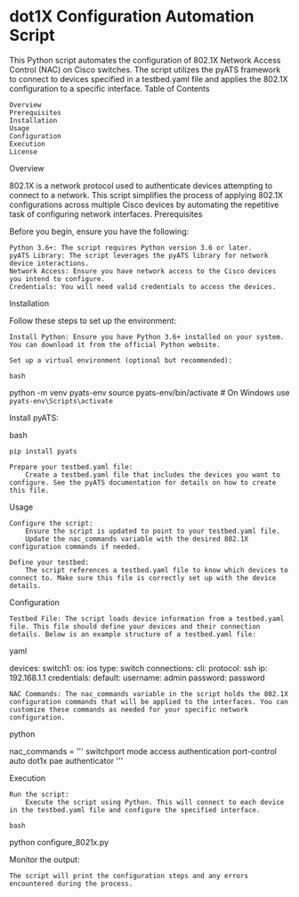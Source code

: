 # dot1X Configuration Automation Script

This Python script automates the configuration of 802.1X Network Access Control (NAC) on Cisco switches. The script utilizes the pyATS framework to connect to devices specified in a testbed.yaml file and applies the 802.1X configuration to a specific interface.
Table of Contents

    Overview
    Prerequisites
    Installation
    Usage
    Configuration
    Execution
    License

Overview

802.1X is a network protocol used to authenticate devices attempting to connect to a network. This script simplifies the process of applying 802.1X configurations across multiple Cisco devices by automating the repetitive task of configuring network interfaces.
Prerequisites

Before you begin, ensure you have the following:

    Python 3.6+: The script requires Python version 3.6 or later.
    pyATS Library: The script leverages the pyATS library for network device interactions.
    Network Access: Ensure you have network access to the Cisco devices you intend to configure.
    Credentials: You will need valid credentials to access the devices.

Installation

Follow these steps to set up the environment:

    Install Python: Ensure you have Python 3.6+ installed on your system. You can download it from the official Python website.

    Set up a virtual environment (optional but recommended):

    bash

python -m venv pyats-env
source pyats-env/bin/activate  # On Windows use `pyats-env\Scripts\activate`

Install pyATS:

bash

    pip install pyats

    Prepare your testbed.yaml file:
        Create a testbed.yaml file that includes the devices you want to configure. See the pyATS documentation for details on how to create this file.

Usage

    Configure the script:
        Ensure the script is updated to point to your testbed.yaml file.
        Update the nac_commands variable with the desired 802.1X configuration commands if needed.

    Define your testbed:
        The script references a testbed.yaml file to know which devices to connect to. Make sure this file is correctly set up with the device details.

Configuration

    Testbed File: The script loads device information from a testbed.yaml file. This file should define your devices and their connection details. Below is an example structure of a testbed.yaml file:

yaml

devices:
  switch1:
    os: ios
    type: switch
    connections:
      cli:
        protocol: ssh
        ip: 192.168.1.1
    credentials:
      default:
        username: admin
        password: password

    NAC Commands: The nac_commands variable in the script holds the 802.1X configuration commands that will be applied to the interfaces. You can customize these commands as needed for your specific network configuration.

python

nac_commands = '''
    switchport mode access
    authentication port-control auto
    dot1x pae authenticator
'''

Execution

    Run the script:
        Execute the script using Python. This will connect to each device in the testbed.yaml file and configure the specified interface.

    bash

python configure_8021x.py

Monitor the output:

    The script will print the configuration steps and any errors encountered during the process.
